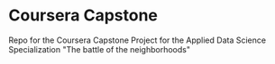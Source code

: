 # Coursera Capstone
Repo for the Coursera Capstone Project for the Applied Data Science Specialization
"The battle of the neighborhoods" 
